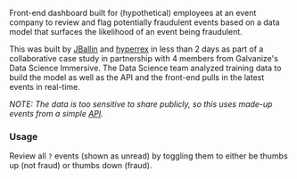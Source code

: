 Front-end dashboard built for (hypothetical) employees at an event company to review and flag potentially fraudulent events based on a data model that surfaces the likelihood of an event being fraudulent.

This was built by [JBallin](https://github.com/JBallin) and [hyperrex](https://github.com/hyperrex) in less than 2 days as part of a collaborative case study in partnership with 4 members from Galvanize's Data Science Immersive. The Data Science team analyzed training data to build the model as well as the API and the front-end pulls in the latest events in real-time.

*NOTE: The data is too sensitive to share publicly, so this uses made-up events from a simple [API](https://github.com/JBallin/fraud-api/).*

### Usage ###

Review all `?` events (shown as unread) by toggling them to either be thumbs up (not fraud) or thumbs down (fraud).
